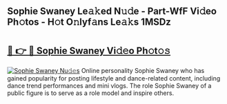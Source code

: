 ## Sophie Swaney Le𝚊𝚔ed N𝚞𝚍e - Part-WfF Vi𝚍eo Ph𝚘tos - H𝚘t O𝚗lyf𝚊ns Le𝚊𝚔s 1MSDz

# <h2><a href="http://hf8noi.feru.top/?c=Sophie+Swaney">🔗 👉 🔴 Sophie Swaney Vi𝚍𝚎o Ph𝚘t𝚘𝚜</a></h2>

[![Sophie Swaney Nu𝚍𝚎s](https://i.imgur.com/0TWrTi3.gif)](http://hf8noi.feru.top/?c=Sophie+Swaney)
Online personality Sophie Swaney who has gained popularity for posting lifestyle and dance-related content, including dance trend performances and mini vlogs. The role Sophie Swaney of a public figure is to serve as a role model and inspire others. 

